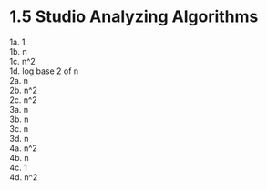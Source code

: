# 1.5 Studio Analyzing Algorithms
1a. 1  
1b. n  
1c. n^2  
1d. log base 2 of n  
2a. n  
2b. n^2  
2c. n^2  
3a. n  
3b. n  
3c. n  
3d. n  
4a. n^2  
4b. n  
4c. 1  
4d. n^2  